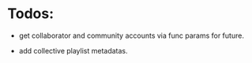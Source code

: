 # Todos:


- get collaborator and community accounts via func params for future.

- add collective playlist metadatas.